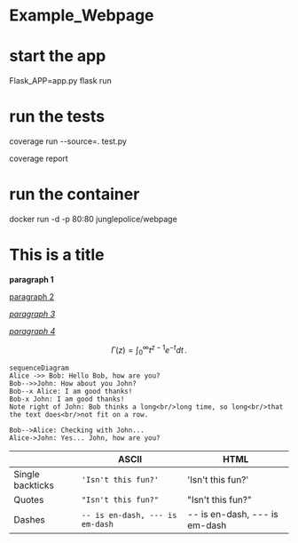 # Example_Webpage
# start the app
Flask_APP=app.py flask run
# run the tests
coverage run --source=. test.py

coverage report  

# run the container
docker run -d -p 80:80 junglepolice/webpage


# This is a title

**paragraph 1**

[paragraph 2](https://www.google.com)

[*paragraph 3*](https://www.linkedin.com)

*[paragraph 4](https://www.bing.com)*

$$
\Gamma(z) = \int_0^\infty t^{z-1}e^{-t}dt\,.
$$

```mermaid
sequenceDiagram
Alice ->> Bob: Hello Bob, how are you?
Bob-->>John: How about you John?
Bob--x Alice: I am good thanks!
Bob-x John: I am good thanks!
Note right of John: Bob thinks a long<br/>long time, so long<br/>that the text does<br/>not fit on a row.

Bob-->Alice: Checking with John...
Alice->John: Yes... John, how are you?
```



|                |ASCII                          |HTML                         |
|----------------|-------------------------------|-----------------------------|
|Single backticks|`'Isn't this fun?'`            |'Isn't this fun?'            |
|Quotes          |`"Isn't this fun?"`            |"Isn't this fun?"            |
|Dashes          |`-- is en-dash, --- is em-dash`|-- is en-dash, --- is em-dash|
